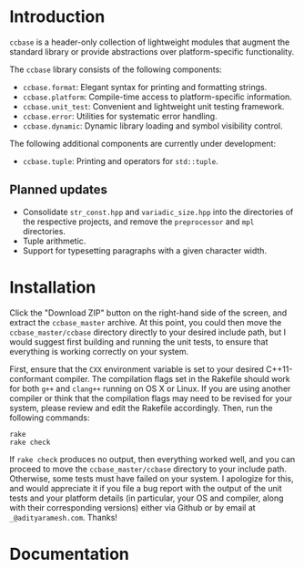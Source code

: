 <!--
  ** File Name:	README.md
  ** Author:	Aditya Ramesh
  ** Date:	12/05/2012
  ** Contact:	_@adityaramesh.com
-->

# Introduction

`ccbase` is a header-only collection of lightweight modules that augment the
standard library or provide abstractions over platform-specific functionality.

The `ccbase` library consists of the following components:

- `ccbase.format`: Elegant syntax for printing and formatting strings.
- `ccbase.platform`: Compile-time access to platform-specific information.
- `ccbase.unit_test`: Convenient and lightweight unit testing framework.
- `ccbase.error`: Utilities for systematic error handling.
- `ccbase.dynamic`: Dynamic library loading and symbol visibility control.

The following additional components are currently under development:

- `ccbase.tuple`: Printing and operators for `std::tuple`.

## Planned updates

- Consolidate `str_const.hpp` and `variadic_size.hpp` into the directories of
  the respective projects, and remove the `preprocessor` and `mpl` directories.
- Tuple arithmetic.
- Support for typesetting paragraphs with a given character width. 

# Installation

Click the "Download ZIP" button on the right-hand side of the screen, and
extract the `ccbase_master` archive. At this point, you could then move the
`ccbase_master/ccbase` directory directly to your desired include path, but I
would suggest first building and running the unit tests, to ensure that
everything is working correctly on your system.

First, ensure that the `CXX` environment variable is set to your desired
C++11-conformant compiler. The compilation flags set in the Rakefile should work
for both `g++` and `clang++` running on OS X or Linux. If you are using another
compiler or think that the compilation flags may need to be revised for your
system, please review and edit the Rakefile accordingly. Then, run the following
commands:

	rake
	rake check

If `rake check` produces no output, then everything worked well, and you can
proceed to move the `ccbase_master/ccbase` directory to your include path.
Otherwise, some tests must have failed on your system. I apologize for this, and
would appreciate it if you file a bug report with the output of the unit tests
and your platform details (in particular, your OS and compiler, along with their
corresponding versions) either via Github or by email at `_@adityaramesh.com`.
Thanks!

# Documentation
